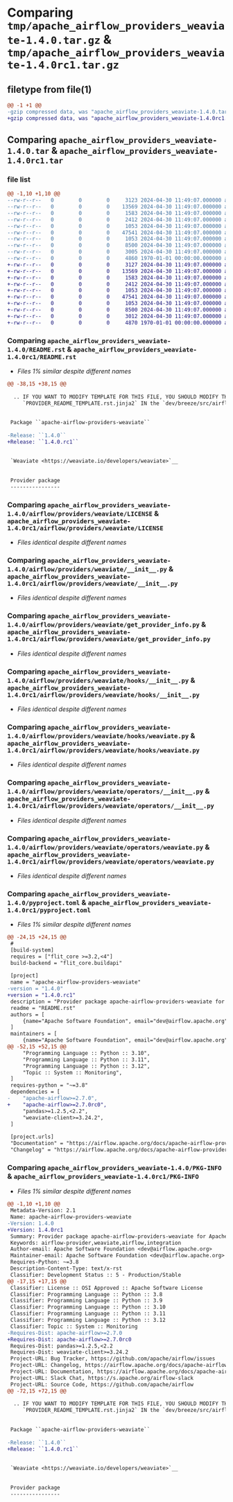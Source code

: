 # Comparing `tmp/apache_airflow_providers_weaviate-1.4.0.tar.gz` & `tmp/apache_airflow_providers_weaviate-1.4.0rc1.tar.gz`

## filetype from file(1)

```diff
@@ -1 +1 @@
-gzip compressed data, was "apache_airflow_providers_weaviate-1.4.0.tar", last modified: Tue Apr 30 11:49:07 2024, max compression
+gzip compressed data, was "apache_airflow_providers_weaviate-1.4.0rc1.tar", last modified: Tue Apr 30 11:49:07 2024, max compression
```

## Comparing `apache_airflow_providers_weaviate-1.4.0.tar` & `apache_airflow_providers_weaviate-1.4.0rc1.tar`

### file list

```diff
@@ -1,10 +1,10 @@
--rw-r--r--   0        0        0     3123 2024-04-30 11:49:07.000000 apache_airflow_providers_weaviate-1.4.0/README.rst
--rw-r--r--   0        0        0    13569 2024-04-30 11:49:07.000000 apache_airflow_providers_weaviate-1.4.0/airflow/providers/weaviate/LICENSE
--rw-r--r--   0        0        0     1583 2024-04-30 11:49:07.000000 apache_airflow_providers_weaviate-1.4.0/airflow/providers/weaviate/__init__.py
--rw-r--r--   0        0        0     2412 2024-04-30 11:49:07.000000 apache_airflow_providers_weaviate-1.4.0/airflow/providers/weaviate/get_provider_info.py
--rw-r--r--   0        0        0     1053 2024-04-30 11:49:07.000000 apache_airflow_providers_weaviate-1.4.0/airflow/providers/weaviate/hooks/__init__.py
--rw-r--r--   0        0        0    47541 2024-04-30 11:49:07.000000 apache_airflow_providers_weaviate-1.4.0/airflow/providers/weaviate/hooks/weaviate.py
--rw-r--r--   0        0        0     1053 2024-04-30 11:49:07.000000 apache_airflow_providers_weaviate-1.4.0/airflow/providers/weaviate/operators/__init__.py
--rw-r--r--   0        0        0     8500 2024-04-30 11:49:07.000000 apache_airflow_providers_weaviate-1.4.0/airflow/providers/weaviate/operators/weaviate.py
--rw-r--r--   0        0        0     3005 2024-04-30 11:49:07.000000 apache_airflow_providers_weaviate-1.4.0/pyproject.toml
--rw-r--r--   0        0        0     4860 1970-01-01 00:00:00.000000 apache_airflow_providers_weaviate-1.4.0/PKG-INFO
+-rw-r--r--   0        0        0     3127 2024-04-30 11:49:07.000000 apache_airflow_providers_weaviate-1.4.0rc1/README.rst
+-rw-r--r--   0        0        0    13569 2024-04-30 11:49:07.000000 apache_airflow_providers_weaviate-1.4.0rc1/airflow/providers/weaviate/LICENSE
+-rw-r--r--   0        0        0     1583 2024-04-30 11:49:07.000000 apache_airflow_providers_weaviate-1.4.0rc1/airflow/providers/weaviate/__init__.py
+-rw-r--r--   0        0        0     2412 2024-04-30 11:49:07.000000 apache_airflow_providers_weaviate-1.4.0rc1/airflow/providers/weaviate/get_provider_info.py
+-rw-r--r--   0        0        0     1053 2024-04-30 11:49:07.000000 apache_airflow_providers_weaviate-1.4.0rc1/airflow/providers/weaviate/hooks/__init__.py
+-rw-r--r--   0        0        0    47541 2024-04-30 11:49:07.000000 apache_airflow_providers_weaviate-1.4.0rc1/airflow/providers/weaviate/hooks/weaviate.py
+-rw-r--r--   0        0        0     1053 2024-04-30 11:49:07.000000 apache_airflow_providers_weaviate-1.4.0rc1/airflow/providers/weaviate/operators/__init__.py
+-rw-r--r--   0        0        0     8500 2024-04-30 11:49:07.000000 apache_airflow_providers_weaviate-1.4.0rc1/airflow/providers/weaviate/operators/weaviate.py
+-rw-r--r--   0        0        0     3012 2024-04-30 11:49:07.000000 apache_airflow_providers_weaviate-1.4.0rc1/pyproject.toml
+-rw-r--r--   0        0        0     4870 1970-01-01 00:00:00.000000 apache_airflow_providers_weaviate-1.4.0rc1/PKG-INFO
```

### Comparing `apache_airflow_providers_weaviate-1.4.0/README.rst` & `apache_airflow_providers_weaviate-1.4.0rc1/README.rst`

 * *Files 1% similar despite different names*

```diff
@@ -38,15 +38,15 @@
 
  .. IF YOU WANT TO MODIFY TEMPLATE FOR THIS FILE, YOU SHOULD MODIFY THE TEMPLATE
     `PROVIDER_README_TEMPLATE.rst.jinja2` IN the `dev/breeze/src/airflow_breeze/templates` DIRECTORY
 
 
 Package ``apache-airflow-providers-weaviate``
 
-Release: ``1.4.0``
+Release: ``1.4.0.rc1``
 
 
 `Weaviate <https://weaviate.io/developers/weaviate>`__
 
 
 Provider package
 ----------------
```

### Comparing `apache_airflow_providers_weaviate-1.4.0/airflow/providers/weaviate/LICENSE` & `apache_airflow_providers_weaviate-1.4.0rc1/airflow/providers/weaviate/LICENSE`

 * *Files identical despite different names*

### Comparing `apache_airflow_providers_weaviate-1.4.0/airflow/providers/weaviate/__init__.py` & `apache_airflow_providers_weaviate-1.4.0rc1/airflow/providers/weaviate/__init__.py`

 * *Files identical despite different names*

### Comparing `apache_airflow_providers_weaviate-1.4.0/airflow/providers/weaviate/get_provider_info.py` & `apache_airflow_providers_weaviate-1.4.0rc1/airflow/providers/weaviate/get_provider_info.py`

 * *Files identical despite different names*

### Comparing `apache_airflow_providers_weaviate-1.4.0/airflow/providers/weaviate/hooks/__init__.py` & `apache_airflow_providers_weaviate-1.4.0rc1/airflow/providers/weaviate/hooks/__init__.py`

 * *Files identical despite different names*

### Comparing `apache_airflow_providers_weaviate-1.4.0/airflow/providers/weaviate/hooks/weaviate.py` & `apache_airflow_providers_weaviate-1.4.0rc1/airflow/providers/weaviate/hooks/weaviate.py`

 * *Files identical despite different names*

### Comparing `apache_airflow_providers_weaviate-1.4.0/airflow/providers/weaviate/operators/__init__.py` & `apache_airflow_providers_weaviate-1.4.0rc1/airflow/providers/weaviate/operators/__init__.py`

 * *Files identical despite different names*

### Comparing `apache_airflow_providers_weaviate-1.4.0/airflow/providers/weaviate/operators/weaviate.py` & `apache_airflow_providers_weaviate-1.4.0rc1/airflow/providers/weaviate/operators/weaviate.py`

 * *Files identical despite different names*

### Comparing `apache_airflow_providers_weaviate-1.4.0/pyproject.toml` & `apache_airflow_providers_weaviate-1.4.0rc1/pyproject.toml`

 * *Files 1% similar despite different names*

```diff
@@ -24,15 +24,15 @@
 #
 [build-system]
 requires = ["flit_core >=3.2,<4"]
 build-backend = "flit_core.buildapi"
 
 [project]
 name = "apache-airflow-providers-weaviate"
-version = "1.4.0"
+version = "1.4.0.rc1"
 description = "Provider package apache-airflow-providers-weaviate for Apache Airflow"
 readme = "README.rst"
 authors = [
     {name="Apache Software Foundation", email="dev@airflow.apache.org"},
 ]
 maintainers = [
     {name="Apache Software Foundation", email="dev@airflow.apache.org"},
@@ -52,15 +52,15 @@
     "Programming Language :: Python :: 3.10",
     "Programming Language :: Python :: 3.11",
     "Programming Language :: Python :: 3.12",
     "Topic :: System :: Monitoring",
 ]
 requires-python = "~=3.8"
 dependencies = [
-    "apache-airflow>=2.7.0",
+    "apache-airflow>=2.7.0rc0",
     "pandas>=1.2.5,<2.2",
     "weaviate-client>=3.24.2",
 ]
 
 [project.urls]
 "Documentation" = "https://airflow.apache.org/docs/apache-airflow-providers-weaviate/1.4.0"
 "Changelog" = "https://airflow.apache.org/docs/apache-airflow-providers-weaviate/1.4.0/changelog.html"
```

### Comparing `apache_airflow_providers_weaviate-1.4.0/PKG-INFO` & `apache_airflow_providers_weaviate-1.4.0rc1/PKG-INFO`

 * *Files 1% similar despite different names*

```diff
@@ -1,10 +1,10 @@
 Metadata-Version: 2.1
 Name: apache-airflow-providers-weaviate
-Version: 1.4.0
+Version: 1.4.0rc1
 Summary: Provider package apache-airflow-providers-weaviate for Apache Airflow
 Keywords: airflow-provider,weaviate,airflow,integration
 Author-email: Apache Software Foundation <dev@airflow.apache.org>
 Maintainer-email: Apache Software Foundation <dev@airflow.apache.org>
 Requires-Python: ~=3.8
 Description-Content-Type: text/x-rst
 Classifier: Development Status :: 5 - Production/Stable
@@ -17,15 +17,15 @@
 Classifier: License :: OSI Approved :: Apache Software License
 Classifier: Programming Language :: Python :: 3.8
 Classifier: Programming Language :: Python :: 3.9
 Classifier: Programming Language :: Python :: 3.10
 Classifier: Programming Language :: Python :: 3.11
 Classifier: Programming Language :: Python :: 3.12
 Classifier: Topic :: System :: Monitoring
-Requires-Dist: apache-airflow>=2.7.0
+Requires-Dist: apache-airflow>=2.7.0rc0
 Requires-Dist: pandas>=1.2.5,<2.2
 Requires-Dist: weaviate-client>=3.24.2
 Project-URL: Bug Tracker, https://github.com/apache/airflow/issues
 Project-URL: Changelog, https://airflow.apache.org/docs/apache-airflow-providers-weaviate/1.4.0/changelog.html
 Project-URL: Documentation, https://airflow.apache.org/docs/apache-airflow-providers-weaviate/1.4.0
 Project-URL: Slack Chat, https://s.apache.org/airflow-slack
 Project-URL: Source Code, https://github.com/apache/airflow
@@ -72,15 +72,15 @@
 
  .. IF YOU WANT TO MODIFY TEMPLATE FOR THIS FILE, YOU SHOULD MODIFY THE TEMPLATE
     `PROVIDER_README_TEMPLATE.rst.jinja2` IN the `dev/breeze/src/airflow_breeze/templates` DIRECTORY
 
 
 Package ``apache-airflow-providers-weaviate``
 
-Release: ``1.4.0``
+Release: ``1.4.0.rc1``
 
 
 `Weaviate <https://weaviate.io/developers/weaviate>`__
 
 
 Provider package
 ----------------
```

